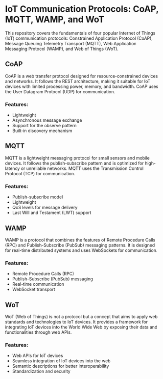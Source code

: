 # IoT Communication Protocols: CoAP, MQTT, WAMP, and WoT

This repository covers the fundamentals of four popular Internet of Things (IoT) communication protocols: Constrained Application Protocol (CoAP), Message Queuing Telemetry Transport (MQTT), Web Application Messaging Protocol (WAMP), and Web of Things (WoT).

## CoAP

CoAP is a web transfer protocol designed for resource-constrained devices and networks. It follows the REST architecture, making it suitable for IoT devices with limited processing power, memory, and bandwidth. CoAP uses the User Datagram Protocol (UDP) for communication.

### Features:

- Lightweight
- Asynchronous message exchange
- Support for the observe pattern
- Built-in discovery mechanism

## MQTT

MQTT is a lightweight messaging protocol for small sensors and mobile devices. It follows the publish-subscribe pattern and is optimized for high-latency or unreliable networks. MQTT uses the Transmission Control Protocol (TCP) for communication.

### Features:

- Publish-subscribe model
- Lightweight
- QoS levels for message delivery
- Last Will and Testament (LWT) support

## WAMP

WAMP is a protocol that combines the features of Remote Procedure Calls (RPC) and Publish-Subscribe (PubSub) messaging patterns. It is designed for real-time distributed systems and uses WebSockets for communication.

### Features:

- Remote Procedure Calls (RPC)
- Publish-Subscribe (PubSub) messaging
- Real-time communication
- WebSocket transport

## WoT

WoT (Web of Things) is not a protocol but a concept that aims to apply web standards and technologies to IoT devices. It provides a framework for integrating IoT devices into the World Wide Web by exposing their data and functionalities through web APIs.

### Features:

- Web APIs for IoT devices
- Seamless integration of IoT devices into the web
- Semantic descriptions for better interoperability
- Standardization and security

